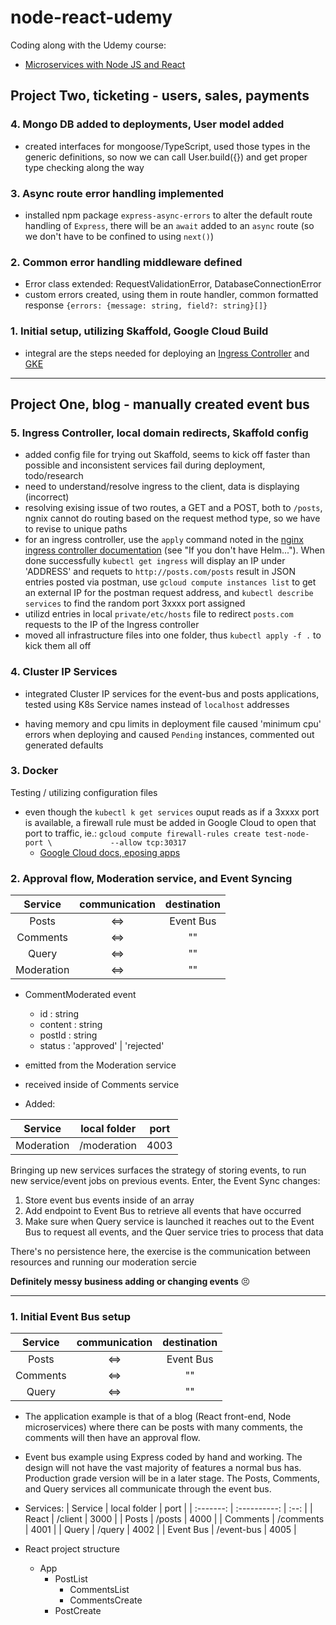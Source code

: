 # node-react-udemy

Coding along with the Udemy course:

- [Microservices with Node JS and React](https://www.udemy.com/course/microservices-with-node-js-and-react/?couponCode=GENAISALE24)

## Project Two, ticketing - users, sales, payments

### 4. Mongo DB added to deployments, User model added

- created interfaces for mongoose/TypeScript, used those types in the generic definitions, so now we can call User.build({}) and get proper type checking along the way

### 3. Async route error handling implemented

- installed npm package `express-async-errors` to alter the default route handling of `Express`, there will be an `await` added to an `async` route (so we don't have to be confined to using `next()`)

### 2. Common error handling middleware defined

- Error class extended: RequestValidationError, DatabaseConnectionError
- custom errors created, using them in route handler, common formatted response `{errors: {message: string, field?: string}[]}`

### 1. Initial setup, utilizing Skaffold, Google Cloud Build

- integral are the steps needed for deploying an [Ingress Controller](https://kubernetes.github.io/ingress-nginx/deploy/) and [GKE](https://kubernetes.github.io/ingress-nginx/deploy/#gce-gke)

---

## Project One, blog - manually created event bus

### 5. Ingress Controller, local domain redirects, Skaffold config

- added config file for trying out Skaffold, seems to kick off faster than possible and inconsistent services fail during deployment, todo/research
- need to understand/resolve ingress to the client, data is displaying (incorrect)
- resolving exising issue of two routes, a GET and a POST, both to `/posts`, ngnix cannot do routing based on the request method type, so we have to revise to unique paths
- for an ingress controller, use the `apply` command noted in the [nginx ingress controller documentation](https://kubernetes.github.io/ingress-nginx/deploy/#quick-start) (see "If you don't have Helm..."). When done successfully `kubectl get ingress` will display an IP under 'ADDRESS' and requets to `http://posts.com/posts` result in JSON entries posted via postman, use `gcloud compute instances list` to get an external IP for the postman request address, and `kubectl describe services` to find the random port 3xxxx port assigned
- utilizd entries in local `private/etc/hosts` file to redirect `posts.com` requests to the IP of the Ingress controller
- moved all infrastructure files into one folder, thus `kubectl apply -f .` to kick them all off

### 4. Cluster IP Services

- integrated Cluster IP services for the event-bus and posts applications, tested using K8s Service names instead of `localhost` addresses

- having memory and cpu limits in deployment file caused 'minimum cpu' errors when deploying and caused `Pending` instances, commented out generated defaults

### 3. Docker

Testing / utilizing configuration files

- even though the `kubectl k get services` ouput reads as if a 3xxxx port is available, a firewall rule must be added in Google Cloud to open that port to traffic, ie.:
  `gcloud compute firewall-rules create test-node-port \			
--allow tcp:30317`
  - [Google Cloud docs, eposing apps]([https://cloud.google.com/kubernetes-engine/docs/how-to/exposing-apps)

### 2. Approval flow, Moderation service, and Event Syncing

|  Service   | communication | destination |
| :--------: | :-----------: | :---------: |
|   Posts    |      <=>      |  Event Bus  |
|  Comments  |      <=>      |     ""      |
|   Query    |      <=>      |     ""      |
| Moderation |      <=>      |     ""      |

- CommentModerated event
  - id : string
  - content : string
  - postId : string
  - status : 'approved' | 'rejected'
- emitted from the Moderation service
- received inside of Comments service

- Added:

|  Service   | local folder | port |
| :--------: | :----------: | :--: |
| Moderation | /moderation  | 4003 |

Bringing up new services surfaces the strategy of storing events, to run new service/event jobs on previous events. Enter, the Event Sync changes:

1. Store event bus events inside of an array
2. Add endpoint to Event Bus to retrieve all events that have occurred
3. Make sure when Query service is launched it reaches out to the Event Bus to request all events, and the Quer service tries to process that data

There's no persistence here, the exercise is the communication between resources and running our moderation sercie

**Definitely messy business adding or changing events** :persevere:

---

### 1. Initial Event Bus setup

| Service  | communication | destination |
| :------: | :-----------: | :---------: |
|  Posts   |      <=>      |  Event Bus  |
| Comments |      <=>      |     ""      |
|  Query   |      <=>      |     ""      |

- The application example is that of a blog (React front-end, Node microservices) where there can be posts with many comments, the comments will then have an approval flow.

- Event bus example using Express coded by hand and working. The design will not have the vast majority of features a normal bus has. Production grade version will be in a later stage. The Posts, Comments, and Query services all communicate through the event bus.

- Services:
  | Service | local folder | port |
  | :-------: | :----------: | :--: |
  | React | /client | 3000 |
  | Posts | /posts | 4000 |
  | Comments | /comments | 4001 |
  | Query | /query | 4002 |
  | Event Bus | /event-bus | 4005 |

- React project structure
  - App
    - PostList
      - CommentsList
      - CommentsCreate
    - PostCreate
